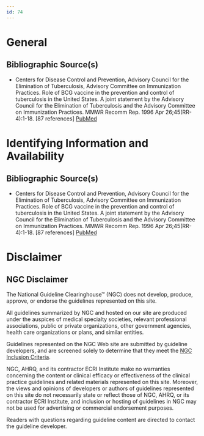 ```yaml
---
id: 74
---
```


# General

## Bibliographic Source(s)

- Centers for Disease Control and Prevention, Advisory Council for the Elimination of Tuberculosis, Advisory Committee on Immunization Practices. Role of BCG vaccine in the prevention and control of tuberculosis in the United States. A joint statement by the Advisory Council for the Elimination of Tuberculosis and the Advisory Committee on Immunization Practices. MMWR Recomm Rep. 1996 Apr 26;45(RR-4):1-18. [87 references] [ PubMed ](http://www.ncbi.nlm.nih.gov/entrez/query.fcgi?cmd=Retrieve&db=pubmed&dopt=Abstract&list_uids=8602127)

# Identifying Information and Availability

## Bibliographic Source(s)

- Centers for Disease Control and Prevention, Advisory Council for the Elimination of Tuberculosis, Advisory Committee on Immunization Practices. Role of BCG vaccine in the prevention and control of tuberculosis in the United States. A joint statement by the Advisory Council for the Elimination of Tuberculosis and the Advisory Committee on Immunization Practices. MMWR Recomm Rep. 1996 Apr 26;45(RR-4):1-18. [87 references] [ PubMed ](http://www.ncbi.nlm.nih.gov/entrez/query.fcgi?cmd=Retrieve&db=pubmed&dopt=Abstract&list_uids=8602127)

# Disclaimer

## NGC Disclaimer

The National Guideline Clearinghouse™ (NGC) does not develop, produce, approve, or endorse the guidelines represented on this site.

All guidelines summarized by NGC and hosted on our site are produced under the auspices of medical specialty societies, relevant professional associations, public or private organizations, other government agencies, health care organizations or plans, and similar entities.

Guidelines represented on the NGC Web site are submitted by guideline developers, and are screened solely to determine that they meet the [NGC Inclusion Criteria](/help-and-about/summaries/inclusion-criteria).

NGC, AHRQ, and its contractor ECRI Institute make no warranties concerning the content or clinical efficacy or effectiveness of the clinical practice guidelines and related materials represented on this site. Moreover, the views and opinions of developers or authors of guidelines represented on this site do not necessarily state or reflect those of NGC, AHRQ, or its contractor ECRI Institute, and inclusion or hosting of guidelines in NGC may not be used for advertising or commercial endorsement purposes.

Readers with questions regarding guideline content are directed to contact the guideline developer.

